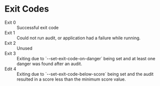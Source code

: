 # Exit Codes

<dl>
  <dt>Exit 0</dt>
  <dd>Successful exit code</dd>
  <dt>Exit 1</dt>
  <dd>Could not run audit, or application had a failure while running.</dd>
  <dt>Exit 2</dt>
  <dd>Unused</dd>
  <dt>Exit 3</dt>
  <dd>Exiting due to `--set-exit-code-on-danger` being set and at least one danger was found after an audit.</dd>
  <dt>Edit 4</dd>
  <dd>Exiting due to `--set-exit-code-below-score` being set and the audit resulted in a score less than the minimum score value.</dd>
</dl>
